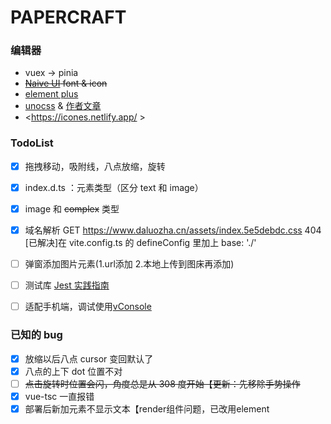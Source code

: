 # PAPERCRAFT



### 编辑器
- vuex -> pinia
- ~~[Naive UI](https://www.naiveui.com/zh-CN/light) font & icon~~
- [element plus](https://element-plus.gitee.io/zh-CN/)
- [unocss](https://uno.antfu.me/) & [作者文章](https://antfu.me/posts/reimagine-atomic-css-zh)
- <https://icones.netlify.app/ >



### TodoList

- [x] 拖拽移动，吸附线，八点放缩，旋转
- [x] index.d.ts ：元素类型（区分 text 和 image）
- [x] image 和  ~~complex~~ 类型
- [x] 域名解析 GET https://www.daluozha.cn/assets/index.5e5debdc.css 404 [已解决]在 vite.config.ts 的 defineConfig 里加上 base: './'
- [ ] 弹窗添加图片元素(1.url添加 2.本地上传到图床再添加)
- [ ] 测试库 [Jest 实践指南](https://github.yanhaixiang.com/jest-tutorial/)
- [ ] 适配手机端，调试使用[vConsole](https://github.com/Tencent/vConsole)



### 已知的 bug
- [x] 放缩以后八点 cursor 变回默认了
- [x] 八点的上下 dot 位置不对
- [ ] ~~点击旋转时位置会闪，角度总是从 308 度开始【更新：先移除手势操作~~
- [x] vue-tsc 一直报错
- [x] 部署后新加元素不显示文本【render组件问题，已改用element